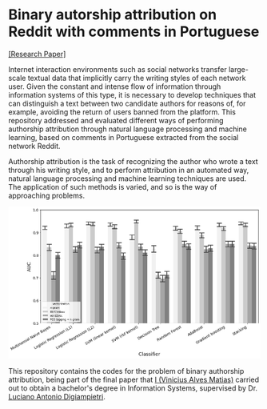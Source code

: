  # Binary autorship attribution on Reddit with comments in Portuguese
[[Research Paper]](https://seer.upf.br/index.php/rbca/article/view/14045)


Internet interaction environments such as social networks transfer large-scale textual data that implicitly carry the writing styles of each network user. Given the constant and intense flow of information through information systems of this type, it is necessary to develop techniques that can distinguish a text between two candidate authors for reasons of, for example, avoiding the return of users banned from the platform. This repository addressed and evaluated different ways of performing authorship attribution through natural language processing and machine learning, based on comments in Portuguese extracted from the social network Reddit.

Authorship attribution is the task of recognizing the author who wrote a text through his writing style, and to perform attribution in an automated way, natural language processing and machine learning techniques are used. The application of such methods is varied, and so is the way of approaching problems.

![AUC](data/auc.png)

This repository contains the codes for the problem of binary authorship attribution, being part of the final paper that [I (Vinicius Alves Matias)](http://lattes.cnpq.br/4897472300687223) carried out to obtain a bachelor's degree in Information Systems, supervised by Dr. [Luciano Antonio Digiampietri](http://lattes.cnpq.br/1689147340536405).
